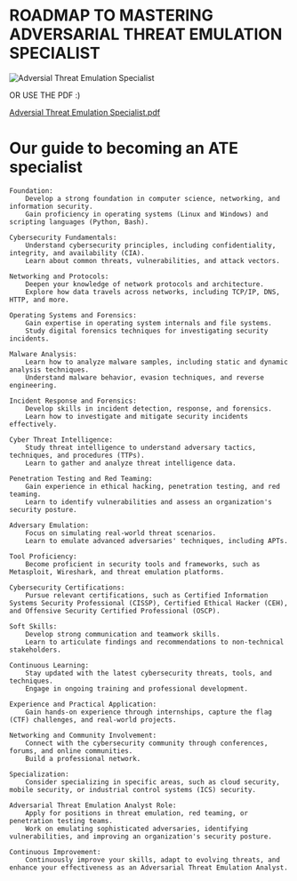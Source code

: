 # ROADMAP TO MASTERING ADVERSARIAL THREAT EMULATION SPECIALIST

![Adversial Threat Emulation Specialist](https://github.com/d3vobed/EverythingCyb3R/assets/66479041/2c68becf-9c90-40b8-bac8-42c9c2068270)

OR USE THE PDF :)

[Adversial Threat Emulation Specialist.pdf](https://github.com/d3vobed/EverythingCyb3R/files/12197977/Adversial.Threat.Emulation.Specialist.pdf)



# Our  guide to becoming an ATE specialist

    Foundation:
        Develop a strong foundation in computer science, networking, and information security.
        Gain proficiency in operating systems (Linux and Windows) and scripting languages (Python, Bash).

    Cybersecurity Fundamentals:
        Understand cybersecurity principles, including confidentiality, integrity, and availability (CIA).
        Learn about common threats, vulnerabilities, and attack vectors.

    Networking and Protocols:
        Deepen your knowledge of network protocols and architecture.
        Explore how data travels across networks, including TCP/IP, DNS, HTTP, and more.

    Operating Systems and Forensics:
        Gain expertise in operating system internals and file systems.
        Study digital forensics techniques for investigating security incidents.

    Malware Analysis:
        Learn how to analyze malware samples, including static and dynamic analysis techniques.
        Understand malware behavior, evasion techniques, and reverse engineering.

    Incident Response and Forensics:
        Develop skills in incident detection, response, and forensics.
        Learn how to investigate and mitigate security incidents effectively.

    Cyber Threat Intelligence:
        Study threat intelligence to understand adversary tactics, techniques, and procedures (TTPs).
        Learn to gather and analyze threat intelligence data.

    Penetration Testing and Red Teaming:
        Gain experience in ethical hacking, penetration testing, and red teaming.
        Learn to identify vulnerabilities and assess an organization's security posture.

    Adversary Emulation:
        Focus on simulating real-world threat scenarios.
        Learn to emulate advanced adversaries' techniques, including APTs.

    Tool Proficiency:
        Become proficient in security tools and frameworks, such as Metasploit, Wireshark, and threat emulation platforms.

    Cybersecurity Certifications:
        Pursue relevant certifications, such as Certified Information Systems Security Professional (CISSP), Certified Ethical Hacker (CEH), and Offensive Security Certified Professional (OSCP).

    Soft Skills:
        Develop strong communication and teamwork skills.
        Learn to articulate findings and recommendations to non-technical stakeholders.

    Continuous Learning:
        Stay updated with the latest cybersecurity threats, tools, and techniques.
        Engage in ongoing training and professional development.

    Experience and Practical Application:
        Gain hands-on experience through internships, capture the flag (CTF) challenges, and real-world projects.

    Networking and Community Involvement:
        Connect with the cybersecurity community through conferences, forums, and online communities.
        Build a professional network.

    Specialization:
        Consider specializing in specific areas, such as cloud security, mobile security, or industrial control systems (ICS) security.

    Adversarial Threat Emulation Analyst Role:
        Apply for positions in threat emulation, red teaming, or penetration testing teams.
        Work on emulating sophisticated adversaries, identifying vulnerabilities, and improving an organization's security posture.

    Continuous Improvement:
        Continuously improve your skills, adapt to evolving threats, and enhance your effectiveness as an Adversarial Threat Emulation Analyst.
